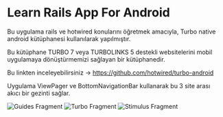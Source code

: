 # Learn Rails App For Android

Bu uygulama rails ve hotwired konularını öğretmek amacıyla, Turbo native android kütüphanesi kullanılarak yapılmıştır.

Bu kütüphane TURBO 7 veya TURBOLINKS 5 destekli websitelerini mobil uygulamaya dönüştürmemizi sağlayan bir kütüphanedir.

Bu linkten inceleyebilirsiniz -> https://github.com/hotwired/turbo-android

Uygulama ViewPager ve BottomNavigationBar kullanarak bu 3 site arası akıcı bir gezinti sağlar.

![Guides Fragment](https://user-images.githubusercontent.com/56265588/166078600-09becf19-a52e-4a69-abe0-f82c4a3d3884.PNG)
![Turbo Fragment](https://user-images.githubusercontent.com/56265588/166078607-07a77a29-c1bb-47c9-b9ce-6cfefef18fcc.PNG)
![Stimulus Fragment](https://user-images.githubusercontent.com/56265588/166078610-03ff3897-4089-471b-9ee7-228d043f1495.PNG)
